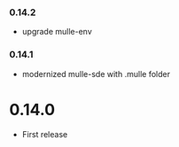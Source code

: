 ### 0.14.2

* upgrade mulle-env

### 0.14.1

* modernized mulle-sde with .mulle folder

# 0.14.0

* First release
